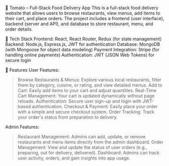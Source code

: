 🍅 Tomato – Full-Stack Food Delivery App
This is a full-stack food delivery website that allows users to browse restaurants, view menus, add items to their cart, and place orders. The project includes a frontend (user interface), backend (server and API), and database to store restaurant, menu, and order details.

🔧 Tech Stack
Frontend: React, React Router, Redux (for state management)
Backend: Node.js, Express.js, JWT for authentication
Database: MongoDB (with Mongoose for object data modeling)
Payment Integration: Stripe (for handling online payments)
Authentication: JWT (JSON Web Tokens) for secure login

🚀 Features
User Features:
> Browse Restaurants & Menus: Explore various local restaurants, filter them by category, cuisine, or rating, and view detailed menus.
> Add to Cart: Easily add items to your cart and adjust quantities.
> Real-Time Cart Management: Your cart is updated dynamically without page reloads.
> Authentication: Secure user sign-up and login with JWT-based authentication.
> Checkout & Payment: Easily place your order with a simple and secure checkout system.
> Order Tracking: Track your order's status from preparation to delivery.

Admin Features:
>Restaurant Management: Admins can add, update, or remove restaurants and menu items directly from the admin dashboard.
>Order Management: View and update the status of user orders (e.g., preparing, out for delivery, delivered).
>Dashboard: Admins can track user activity, orders, and gain insights into app usage.
